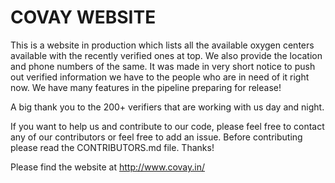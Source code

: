 # COVAY WEBSITE

This is a website in production which lists all the available oxygen centers available with the recently verified ones at top. We also provide the location
and phone numbers of the same. It was made in very short notice to push out verified information we have to the people who are in need of it right now. We have many features in the pipeline preparing for release!


A big thank you to the 200+ verifiers that are working with us day and night.

If you want to help us and contribute to our code, please feel free to contact any of our contributors or feel free to add an issue.
Before contributing please read the CONTRIBUTORS.md file. Thanks!

Please find the website at http://www.covay.in/
